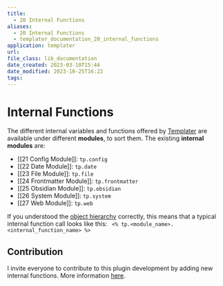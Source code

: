 ```yaml
---
title:
  - 20 Internal Functions
aliases:
  - 20 Internal Functions
  - templater_documentation_20_internal_functions
application: templater
url: 
file_class: lib_documentation
date_created: 2023-03-10T15:44
date_modified: 2023-10-25T16:22
tags: 
---
```

# Internal Functions

The different internal variables and functions offered by [Templater](https://github.com/SilentVoid13/Templater) are available under different **modules**, to sort them. The existing **internal modules** are:

- [[21 Config Module]]: `tp.config`
- [[22 Date Module]]: `tp.date`
- [[23 File Module]]: `tp.file`
- [[24 Frontmatter Module]]: `tp.frontmatter`
- [[25 Obsidian Module]]: `tp.obsidian`
- [[26 System Module]]: `tp.system`
- [[27 Web Module]]: `tp.web`

If you understood the [object hierarchy](../syntax.md#objects-hierarchy) correctly, this means that a typical internal function call looks like this: ` <% tp.<module_name>.<internal_function_name> %>`

## Contribution

I invite everyone to contribute to this plugin development by adding new internal functions. More information [here](./contribute.md).
